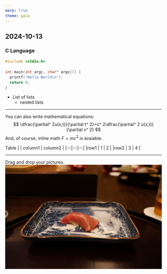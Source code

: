```yaml
---
marp: true
theme: gaia
---
```


## 2024-10-13
### C Language

```c
#include <stdio.h>

int main(int argc, char* argv[]) {
  printf("Hello World\n");
  return 0;
}
```

- List of lists
  - nested lists
  
---
  
You can also write mathematical equations:
$$
\dfrac{\partial^ 2u(x,t)}{\partial t^ 2}=c^ 2\dfrac{\partial^ 2 u(x,t)}{\partial x^ 2}
$$
And, of course, inline math $F = mc^2$ is avaiable.

Table
| | column1 | column2 |
|:-:|:-:|:-:|
|row1 | 1 | 2 |
|row2 | 3 | 4 |

---

Drag and drop your pictures.
![.images/10e61d33-609d-44e9-b74d-7754687a4788.png](.images/10e61d33-609d-44e9-b74d-7754687a4788.png)